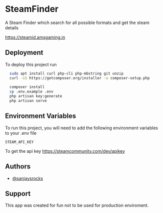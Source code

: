 # SteamFinder
A Steam Finder which search for all possible formats and get the steam details

https://steamid.amsgaming.in
## Deployment

To deploy this project run

```bash
  sudo apt install curl php-cli php-mbstring git unzip
  curl -sS https://getcomposer.org/installer -o composer-setup.php
  
  composer install
  cp .env.example .env
  php artisan key:generate
  php artisan serve
```

  
## Environment Variables

To run this project, you will need to add the following environment variables to your .env file

`STEAM_API_KEY`

To get the api key https://steamcommunity.com/dev/apikey

## Authors

- [@sanjaysrocks](https://www.github.com/sanjaysrocks)

  
## Support

This app was created for fun not to be used for production enviroment.
  
